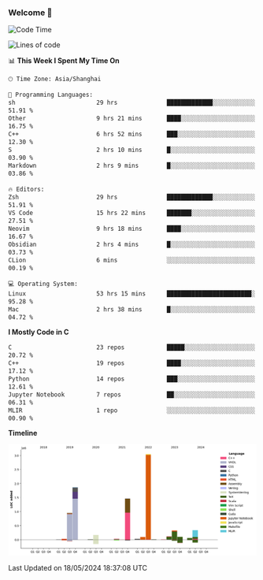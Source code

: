 ### Welcome 👋

<!--START_SECTION:waka-->
![Code Time](http://img.shields.io/badge/Code%20Time-1%2C462%20hrs%2043%20mins-blue)

![Lines of code](https://img.shields.io/badge/From%20Hello%20World%20I%27ve%20Written-8.7%20million%20lines%20of%20code-blue)

📊 **This Week I Spent My Time On** 

```text
🕑︎ Time Zone: Asia/Shanghai

💬 Programming Languages: 
sh                       29 hrs              █████████████░░░░░░░░░░░░   51.91 % 
Other                    9 hrs 21 mins       ████░░░░░░░░░░░░░░░░░░░░░   16.75 % 
C++                      6 hrs 52 mins       ███░░░░░░░░░░░░░░░░░░░░░░   12.30 % 
S                        2 hrs 10 mins       █░░░░░░░░░░░░░░░░░░░░░░░░   03.90 % 
Markdown                 2 hrs 9 mins        █░░░░░░░░░░░░░░░░░░░░░░░░   03.86 % 

🔥 Editors: 
Zsh                      29 hrs              █████████████░░░░░░░░░░░░   51.91 % 
VS Code                  15 hrs 22 mins      ███████░░░░░░░░░░░░░░░░░░   27.51 % 
Neovim                   9 hrs 18 mins       ████░░░░░░░░░░░░░░░░░░░░░   16.67 % 
Obsidian                 2 hrs 4 mins        █░░░░░░░░░░░░░░░░░░░░░░░░   03.73 % 
CLion                    6 mins              ░░░░░░░░░░░░░░░░░░░░░░░░░   00.19 % 

💻 Operating System: 
Linux                    53 hrs 15 mins      ████████████████████████░   95.28 % 
Mac                      2 hrs 38 mins       █░░░░░░░░░░░░░░░░░░░░░░░░   04.72 % 
```

**I Mostly Code in C** 

```text
C                        23 repos            █████░░░░░░░░░░░░░░░░░░░░   20.72 % 
C++                      19 repos            ████░░░░░░░░░░░░░░░░░░░░░   17.12 % 
Python                   14 repos            ███░░░░░░░░░░░░░░░░░░░░░░   12.61 % 
Jupyter Notebook         7 repos             ██░░░░░░░░░░░░░░░░░░░░░░░   06.31 % 
MLIR                     1 repo              ░░░░░░░░░░░░░░░░░░░░░░░░░   00.90 % 
```



**Timeline**

![Lines of Code chart](https://raw.githubusercontent.com/Bohan-hu/Bohan-hu/master/assets/bar_graph.png)


 Last Updated on 18/05/2024 18:37:08 UTC
<!--END_SECTION:waka-->



